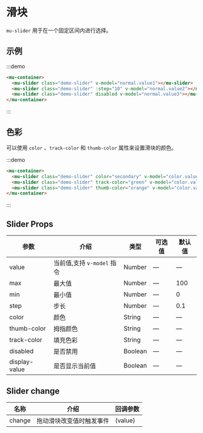 # 滑块

`mu-slider` 用于在一个固定区间内进行选择。

## 示例

:::demo
```html
<mu-container>
  <mu-slider class="demo-slider" v-model="normal.value1"></mu-slider>
  <mu-slider class="demo-slider" :step="10" v-model="normal.value2"></mu-slider>
  <mu-slider class="demo-slider" disabled v-model="normal.value3"></mu-slider>
</mu-container>
```
:::

## 色彩

可以使用 `color` 、`track-color` 和 `thumb-color` 属性来设置滑块的颜色。

:::demo
```html
<mu-container>
  <mu-slider class="demo-slider" color="secondary" v-model="color.value1"></mu-slider>
  <mu-slider class="demo-slider" track-color="green" v-model="color.value2"></mu-slider>
  <mu-slider class="demo-slider" thumb-color="orange" v-model="color.value3"></mu-slider>
</mu-container>
```
:::

## Slider Props

| 参数 | 介绍 | 类型 | 可选值 | 默认值 |
|------|------|------|------|------|
| value | 当前值,支持 `v-model` 指令 | Number | — | — |
| max | 最大值 | Number | — | 100 |
| min | 最小值 | Number | — | 0 |
| step | 步长	| Number | — | 0.1 |
| color | 颜色 | String | — | — |
| thumb-color | 拇指颜色 | String | — | — |
| track-color | 填充色彩 | String | — | — |
| disabled | 是否禁用 | Boolean | — | — |
| display-value | 是否显示当前值 | Boolean | — | — |

## Slider change

| 名称 | 介绍 | 回调参数 |
|------|------|--------|
| change | 拖动滑块改变值时触发事件 | (value) |

<script>
export default {
  data () {
    return {
      normal: {
        value1: 10,
        value2: 50,
        value3: 80
      },
      color: {
        value1: 10,
        value2: 50,
        value3: 80
      }
    }
  }
}
</script>
<style>
.demo-slider {
  margin: 16px 0;
}
</style>
